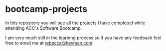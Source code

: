 # bootcamp-projects
In this repository you will see all the projects I have completed while attending ACC's Software Bootcamp.

I am very much still in the learning process so if you have any feedback feel free to email me at rebecca@heyman.com!
